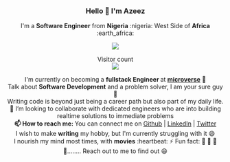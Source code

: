 <!-- ### Hi there 👋

![Azeez's github stats](https://github-readme-stats.vercel.app/api?username=kunmi02&count_private=true) -->


<!--
**kunmi02/kunmi02** is a ✨ _special_ ✨ repository because its `README.md` (this file) appears on your GitHub profile.

Here are some ideas to get you started:

- 🔭 I’m currently working on ...
- 🌱 I’m currently learning ...
- 👯 I’m looking to collaborate on ...
- 🤔 I’m looking for help with ...
- 💬 Ask me about ...
- 📫 How to reach me: ...
- 😄 Pronouns: ...
- ⚡ Fun fact: ...
-->

### **<p align='center'>Hello 👋 I'm Azeez</p>**

<p align='center'>I'm a <strong>Software Engineer</strong> from <strong>Nigeria</strong> :nigeria: West Side of <strong>Africa</strong> :earth_africa:	</p>

<p align='center'> <img src='https://github-readme-stats.vercel.app/api?username=kunmi02&count_private=true&show_icons=true&theme=dark'> </p>

<p align="center"> 
  Visitor count<br>
  <img src="https://profile-counter.glitch.me/sagar-viradiya/count.svg" />
</p>


<p align='center'>
  I'm currently on becoming a <b>fullstack Engineer </b> at <strong><a href='https://microverse.org'>microverse</a></strong> 🌱 <br />
  Talk about <strong>Software Development</strong> and a problem solver, I am your sure guy 👯 <br />
  Writing code is beyond just being a career path but also part of my daily life. <br/>
  👯 I’m looking to collaborate with dedicated engineers who are into building realtime solutions to immediate problems <br/>
  <b>📫 How to reach me: </b>You can connect me on  <a href="https://github.com/kunmi02">Github</a> | <a href="https://linkedin.com/in/akinkunmi006">LinkedIn</a> | <a href="https://twitter.com/akinkunmi006">Twitter</a> <br />
  I wish to make <strong>writing</strong> my hobby, but I'm currently struggling with it 😄 <br />
  I nourish my mind most times, with <strong>movies</strong> :heartbeat:
  ⚡ Fun fact: 🤔 🤔 🤔 🤔........ Reach out to me to find out 😄
</p>
